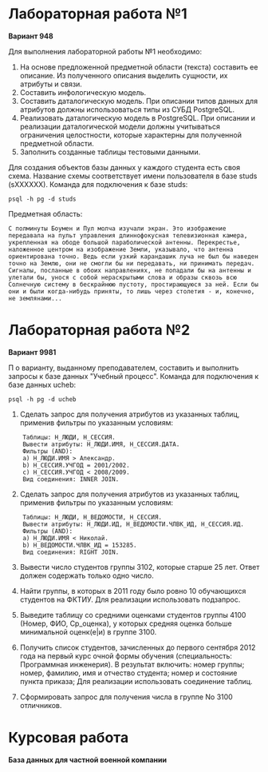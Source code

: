 # Лабораторная работа №1
**Вариант 948**

Для выполнения лабораторной работы №1 необходимо:

1. На основе предложенной предметной области (текста) составить ее описание. Из полученного описания выделить сущности, их атрибуты и связи.
2. Составить инфологическую модель.
3. Составить даталогическую модель. При описании типов данных для атрибутов должны использоваться типы из СУБД PostgreSQL.
4. Реализовать даталогическую модель в PostgreSQL. При описании и реализации даталогической модели должны учитываться ограничения целостности, которые характерны для полученной предметной области.
5. Заполнить созданные таблицы тестовыми данными.

Для создания объектов базы данных у каждого студента есть своя схема. Название схемы соответствует имени пользователя в базе studs (sXXXXXX). Команда для подключения к базе studs:

```psql -h pg -d studs```

Предметная область:

    С полминуты Боумен и Пул молча изучали экран. Это изображение передавала на пульт управления длиннофокусная телевизионная камера, укрепленная на ободе большой параболической антенны. Перекрестье, наложенное центром на изображение Земли, указывало, что антенна ориентирована точно. Ведь если узкий карандашик луча не был бы наведен точно на Землю, они не смогли бы ни передавать, ни принимать передач. Сигналы, посланные в обоих направлениях, не попадали бы на антенны и улетали бы, унося с собой нераскрытыми слова и образы сквозь всю Солнечную систему в бескрайнюю пустоту, простирающуюся за ней. Если бы они и были когда-нибудь приняты, то лишь через столетия - и, конечно, не землянами...

# Лабораторная работа №2
**Вариант 9981**

П
о варианту, выданному преподавателем, составить и выполнить запросы к базе данных "Учебный процесс". Команда для подключения к базе данных ucheb:

```psql -h pg -d ucheb ```

1. Сделать запрос для получения атрибутов из указанных таблиц, применив фильтры по указанным условиям:

```
    Таблицы: Н_ЛЮДИ, Н_СЕССИЯ.
    Вывести атрибуты: Н_ЛЮДИ.ИМЯ, Н_СЕССИЯ.ДАТА.
    Фильтры (AND):
    a) Н_ЛЮДИ.ИМЯ > Александр.
    b) Н_СЕССИЯ.УЧГОД = 2001/2002.
    c) Н_СЕССИЯ.УЧГОД < 2008/2009.
    Вид соединения: INNER JOIN.
```

2. Сделать запрос для получения атрибутов из указанных таблиц, применив фильтры по указанным условиям:

```
    Таблицы: Н_ЛЮДИ, Н_ВЕДОМОСТИ, Н_СЕССИЯ.
    Вывести атрибуты: Н_ЛЮДИ.ИД, Н_ВЕДОМОСТИ.ЧЛВК_ИД, Н_СЕССИЯ.ИД.
    Фильтры (AND):
    a) Н_ЛЮДИ.ИМЯ < Николай.
    b) Н_ВЕДОМОСТИ.ЧЛВК_ИД = 153285.
    Вид соединения: RIGHT JOIN.
```

3. Вывести число студентов группы 3102, которые старше 25 лет. Ответ должен содержать только одно число.

4. Найти группы, в которых в 2011 году было ровно 10 обучающихся студентов на ФКТИУ. Для реализации использовать подзапрос.
5. Выведите таблицу со средними оценками студентов группы 4100 (Номер, ФИО, Ср_оценка), у которых средняя оценка больше минимальной оценк(е|и) в группе 3100.
6. Получить список студентов, зачисленных до первого сентября 2012 года на первый курс очной формы обучения (специальность: Программная инженерия). В результат включить:
    номер группы;
    номер, фамилию, имя и отчество студента;
    номер и состояние пункта приказа;
    Для реализации использовать соединение таблиц.
7. Сформировать запрос для получения числа в группе No 3100 отличников.

# Курсовая работа
**База данных для частной военной компании**